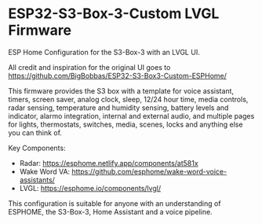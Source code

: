 # ESP32-S3-Box-3-Custom LVGL Firmware 
ESP Home Configuration for the S3-Box-3 with an LVGL UI.

All credit and inspiration for the original UI goes to https://github.com/BigBobbas/ESP32-S3-Box3-Custom-ESPHome/

This firmware provides the S3 box with a template for voice assistant, timers, screen saver, analog clock, sleep, 12/24 hour time, media controls, radar sensing, temperature and humidity sensing, battery levels and indicator, alarmo integration, internal and external audio, and multiple pages for lights, thermostats, switches, media, scenes, locks and anything else you can think of.

Key Components:
- Radar: https://esphome.netlify.app/components/at581x
- Wake Word VA: https://github.com/esphome/wake-word-voice-assistants/
- LVGL: https://esphome.io/components/lvgl/

This configuration is suitable for anyone with an understanding of ESPHOME, the S3-Box-3, Home Assistant and a voice pipeline.
